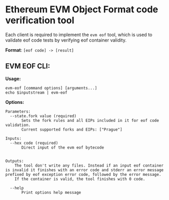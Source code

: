 

# Ethereum EVM Object Format code verification tool

Each client is required to implement the `evm eof` tool, which is used to validate eof code tests by verifying eof container validity.

**Format**: `[eof code] -> [result]`

## EVM EOF CLI:

**Usage:**

    evm-eof [command options] [arguments...]
    echo $inputstream | evm-eof

**Options:**

```
Parameters:
  --state.fork value (required)
	   Sets the fork rules and all EIPs included in it for eof code validation.
	   Current supported forks and EIPs: ["Prague"]

Inputs:
  --hex code (required)
	   Direct input of the evm eof bytecode


Outputs:
	The tool don't write any files. Instead if an input eof container is invalid it finishes with an error code and stderr an error message prefixed by eof exception error code, followed by the error message. 
	If the container is valid, the tool finishes with 0 code.

  --help
	   Print options help message
```

